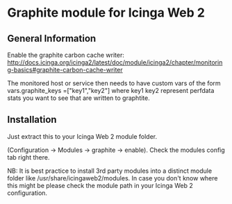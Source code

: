 # Graphite module for Icinga Web 2

## General Information

Enable the graphite carbon cache writer: http://docs.icinga.org/icinga2/latest/doc/module/icinga2/chapter/monitoring-basics#graphite-carbon-cache-writer

The monitored host or service then needs to have custom vars of the form vars.graphite_keys =["key1","key2"] where key1 key2 represent perfdata stats you want to see that are written to graphtite.

## Installation

Just extract this to your Icinga Web 2 module folder.

(Configuration -> Modules -> graphite -> enable). Check the modules config tab right there.

NB: It is best practice to install 3rd party modules into a distinct module
folder like /usr/share/icingaweb2/modules. In case you don't know where this
might be please check the module path in your Icinga Web 2 configuration.

